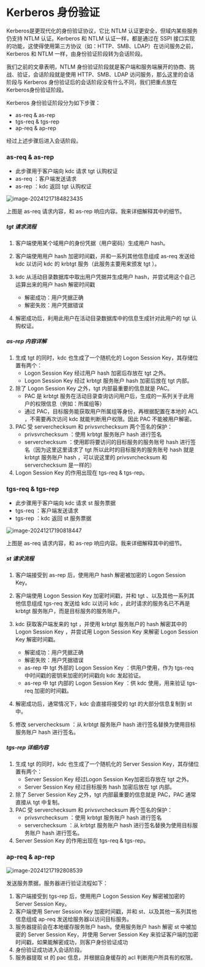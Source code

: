 # Kerberos 身份验证

Kerberos是更现代化的身份验证协议，它比 NTLM 认证更安全，但域内某些服务仍支持 NTLM 认证。Kerberos 和 NTLM 认证一样，都是通过在 SSPI 接口实现的功能，这使得使用第三方协议（如：HTTP、SMB、LDAP）在访问服务之前，Kerberos 和 NTLM 一样，由身份验证阶段转为会话阶段。

我们之前的文章表明，NTLM 身份验证阶段就是客户端和服务端展开的协商、挑战、验证，会话阶段就是使用 HTTP、SMB、LDAP 访问服务，那么这里的会话阶段与 Kerberos 身份验证后的会话阶段没有什么不同，我们把重点放在 Kerberos身份验证阶段。

Kerberos 身份验证阶段分为如下步骤：

- as-req & as-rep
- tgs-req & tgs-rep
- ap-req & ap-rep

经过上述步骤后进入会话阶段。

### as-req & as-rep

- 此步骤用于客户端向 kdc 请求 tgt 认购权证 
- as-req ：客户端发送请求
- as-rep ：kdc 返回 tgt 认购权证 

![image-20241217184823435](https://cdn.jsdelivr.net/gh/LilDean17/secdoc@main/AD%20%E5%9F%9F%E5%AE%89%E5%85%A8/kerberos%20%E5%8D%8F%E8%AE%AE/images/image-20241217184823435.png)

上图是 as-req 请求内容，和 as-rep 响应内容。我来详细解释其中的细节。

##### tgt 请求流程

1. 客户端使用某个域用户的身份凭据（用户密码）生成用户 hash。
2. 客户端使用用户 hash 加密时间戳，并和一系列其他信息组成 as-req 发送给 kdc 以访问 kdc 的 krbtgt 服务（此服务主要用来颁发 tgt ）。
3. kdc 从活动目录数据库中取出用户凭据并生成用户 hash，并尝试用这个自己运算出来的用户 hash 解密时间戳
   - 解密成功：用户凭据正确
   - 解密失败：用户凭据错误

4. 解密成功后，利用此用户在活动目录数据库中的信息生成针对此用户的 tgt 认购权证。

##### as-rep 内容详解

1. 生成 tgt 的同时，kdc 也生成了一个随机化的 Logon Session Key，其存储位置有两个：
   -  Logon Session Key 经过用户 hash 加密后存放在 tgt 之外。
   -  Logon Session Key 经过 krbtgt 服务账户 hash 加密后放在 tgt 内部。
2. 除了 Logon Session Key 之外，tgt 内部最重要的信息就是 PAC。
   - PAC 是 krbtgt 服务在活动目录查询访问用户后，生成的一系列关于此用户的权限信息（例如：所属组等）
   - 通过 PAC，目标服务能获取用户所属组等身份，再根据配置在本地的 ACL ，不需要再次访问 kdc 就能判断用户权限。因此 PAC 不能被用户解密。
3. PAC 受 serverchecksum 和 privsvrchecksum 两个签名的保护：
   - privsvrchecksum ：使用 krbtgt 服务账户 hash 进行签名
   - serverchecksum ：使用即将要访问的目标服务的服务账号 hash 进行签名（因为这里这里请求了 tgt 所以此时的目标服务的服务账号 hash 就是 krbtgt 服务账户 hash ，可以说这里的 privsvrchecksum 和 serverchecksum 是一样的）
4.  Logon Session Key 的作用出现在 tgs-req & tgs-rep。

###  tgs-req & tgs-rep

- 此步骤用于客户端向 kdc 请求 st 服务票据 
- tgs-req ：客户端发送请求
- tgs-rep ：kdc 返回 st 服务票据 

![image-20241217190818447](https://cdn.jsdelivr.net/gh/LilDean17/secdoc@main/AD%20%E5%9F%9F%E5%AE%89%E5%85%A8/kerberos%20%E5%8D%8F%E8%AE%AE/images/image-20241217190818447.png)

上图是 as-req 请求内容，和 as-rep 响应内容。我来详细解释其中的细节。

##### st 请求流程

1. 客户端接受到 as-rep 后，使用用户 hash 解密被加密的 Logon Session Key。
2. 客户端使用 Logon Session Key 加密时间戳，并和 tgt 、以及其他一系列其他信息组成 tgs-req 发送给 kdc 以访问 kdc ，此时请求的服务名已不再是 krbtgt 服务账户，而是目标服务的服务账户。
3. kdc 获取客户端发来的 tgt ，并使用 krbtgt 服务账户的 hash 解密其中的 Logon Session Key ，并尝试用 Logon Session Key 来解密 Logon Session Key 解密时间戳。
   - 解密成功：用户凭据正确
   - 解密失败：用户凭据错误
   - as-rep 中 tgt 外部的 Logon Session Key ：供用户使用，作为 tgs-req 中时间戳的密钥来加密的时间戳向 kdc 发起验证。
   - as-rep 中 tgt 内部的 Logon Session Key ：供 kdc 使用，用来验证 tgs-req 加密的时间戳。

4. 解密成功后，通常情况下，kdc 会直接将接受的 tgt 的大部分信息复制到 st中。
5. 修改 serverchecksum ：从 krbtgt 服务账户 hash 进行签名替换为使用目标服务账户 hash 进行签名。

##### tgs-rep 详细内容

1. 生成 tgt 的同时，kdc 也生成了一个随机化的 Server Session Key，其存储位置有两个：
   -  Server Session Key 经过Logon Session Key加密后存放在 tgt 之外。
   -  Server Session Key 经过目标服务 hash 加密后放在 tgt 内部。
2. 除了 Server  Session Key 之外，tgt 内部最重要的信息就是 PAC，PAC 通常直接从 tgt 中复制。
3. PAC 受 serverchecksum 和 privsvrchecksum 两个签名的保护：
   - privsvrchecksum ：使用 krbtgt 服务账户 hash 进行签名
   - serverchecksum ：从 krbtgt 服务账户 hash 进行签名替换为使用目标服务账户 hash 进行签名。
4.  Server Session Key 的作用出现在 tgs-req & tgs-rep。

### ap-req & ap-rep

![image-20241217192808539](https://cdn.jsdelivr.net/gh/LilDean17/secdoc@main/AD%20%E5%9F%9F%E5%AE%89%E5%85%A8/kerberos%20%E5%8D%8F%E8%AE%AE/images/image-20241217192808539.png)

发送服务票据，服务器进行验证流程如下：

1. 客户端接受到 tgs-rep 后，使用用户 Logon Session Key 解密被加密的 Server Session Key。
2. 客户端使用 Server Session Key 加密时间戳，并和 st、以及其他一系列其他信息组成 ap-req 发送给服务器以访问目标服务。
3. 服务器提前会在本地缓存服务账户 hash，使用服务账户 hash 解密 st 中被加密的 Server Session Key，并使用  Server Session Key 来验证客户端的加密时间戳，如果能解密成功，则客户身份验证成功
4. 身份验证成功进入会话阶段。
5. 服务器提取 st 的 pac 信息，并根据自身缓存的 acl 判断用户所具有的权限。